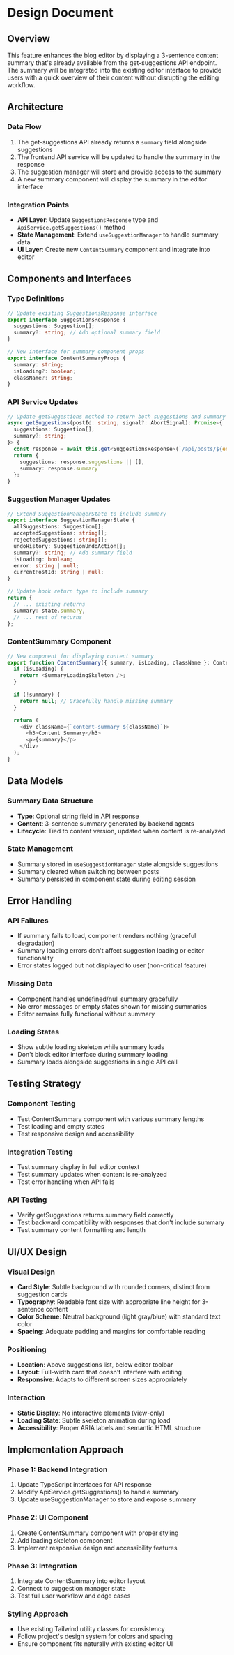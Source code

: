 # Design Document

## Overview

This feature enhances the blog editor by displaying a 3-sentence content summary that's already available from the get-suggestions API endpoint. The summary will be integrated into the existing editor interface to provide users with a quick overview of their content without disrupting the editing workflow.

## Architecture

### Data Flow
1. The get-suggestions API already returns a `summary` field alongside suggestions
2. The frontend API service will be updated to handle the summary in the response
3. The suggestion manager will store and provide access to the summary
4. A new summary component will display the summary in the editor interface

### Integration Points
- **API Layer**: Update `SuggestionsResponse` type and `ApiService.getSuggestions()` method
- **State Management**: Extend `useSuggestionManager` to handle summary data
- **UI Layer**: Create new `ContentSummary` component and integrate into editor

## Components and Interfaces

### Type Definitions

```typescript
// Update existing SuggestionsResponse interface
export interface SuggestionsResponse {
  suggestions: Suggestion[];
  summary?: string; // Add optional summary field
}

// New interface for summary component props
export interface ContentSummaryProps {
  summary: string;
  isLoading?: boolean;
  className?: string;
}
```

### API Service Updates

```typescript
// Update getSuggestions method to return both suggestions and summary
async getSuggestions(postId: string, signal?: AbortSignal): Promise<{
  suggestions: Suggestion[];
  summary?: string;
}> {
  const response = await this.get<SuggestionsResponse>(`/api/posts/${encodeURIComponent(postId)}/suggestions`, signal);
  return {
    suggestions: response.suggestions || [],
    summary: response.summary
  };
}
```

### Suggestion Manager Updates

```typescript
// Extend SuggestionManagerState to include summary
export interface SuggestionManagerState {
  allSuggestions: Suggestion[];
  acceptedSuggestions: string[];
  rejectedSuggestions: string[];
  undoHistory: SuggestionUndoAction[];
  summary?: string; // Add summary field
  isLoading: boolean;
  error: string | null;
  currentPostId: string | null;
}

// Update hook return type to include summary
return {
  // ... existing returns
  summary: state.summary,
  // ... rest of returns
};
```

### ContentSummary Component

```typescript
// New component for displaying content summary
export function ContentSummary({ summary, isLoading, className }: ContentSummaryProps) {
  if (isLoading) {
    return <SummaryLoadingSkeleton />;
  }

  if (!summary) {
    return null; // Gracefully handle missing summary
  }

  return (
    <div className={`content-summary ${className}`}>
      <h3>Content Summary</h3>
      <p>{summary}</p>
    </div>
  );
}
```

## Data Models

### Summary Data Structure
- **Type**: Optional string field in API response
- **Content**: 3-sentence summary generated by backend agents
- **Lifecycle**: Tied to content version, updated when content is re-analyzed

### State Management
- Summary stored in `useSuggestionManager` state alongside suggestions
- Summary cleared when switching between posts
- Summary persisted in component state during editing session

## Error Handling

### API Failures
- If summary fails to load, component renders nothing (graceful degradation)
- Summary loading errors don't affect suggestion loading or editor functionality
- Error states logged but not displayed to user (non-critical feature)

### Missing Data
- Component handles undefined/null summary gracefully
- No error messages or empty states shown for missing summaries
- Editor remains fully functional without summary

### Loading States
- Show subtle loading skeleton while summary loads
- Don't block editor interface during summary loading
- Summary loads alongside suggestions in single API call

## Testing Strategy

### Component Testing
- Test ContentSummary component with various summary lengths
- Test loading and empty states
- Test responsive design and accessibility

### Integration Testing
- Test summary display in full editor context
- Test summary updates when content is re-analyzed
- Test error handling when API fails

### API Testing
- Verify getSuggestions returns summary field correctly
- Test backward compatibility with responses that don't include summary
- Test summary content formatting and length

## UI/UX Design

### Visual Design
- **Card Style**: Subtle background with rounded corners, distinct from suggestion cards
- **Typography**: Readable font size with appropriate line height for 3-sentence content
- **Color Scheme**: Neutral background (light gray/blue) with standard text color
- **Spacing**: Adequate padding and margins for comfortable reading

### Positioning
- **Location**: Above suggestions list, below editor toolbar
- **Layout**: Full-width card that doesn't interfere with editing
- **Responsive**: Adapts to different screen sizes appropriately

### Interaction
- **Static Display**: No interactive elements (view-only)
- **Loading State**: Subtle skeleton animation during load
- **Accessibility**: Proper ARIA labels and semantic HTML structure

## Implementation Approach

### Phase 1: Backend Integration
1. Update TypeScript interfaces for API response
2. Modify ApiService.getSuggestions() to handle summary
3. Update useSuggestionManager to store and expose summary

### Phase 2: UI Component
1. Create ContentSummary component with proper styling
2. Add loading skeleton component
3. Implement responsive design and accessibility features

### Phase 3: Integration
1. Integrate ContentSummary into editor layout
2. Connect to suggestion manager state
3. Test full user workflow and edge cases

### Styling Approach
- Use existing Tailwind utility classes for consistency
- Follow project's design system for colors and spacing
- Ensure component fits naturally with existing editor UI
